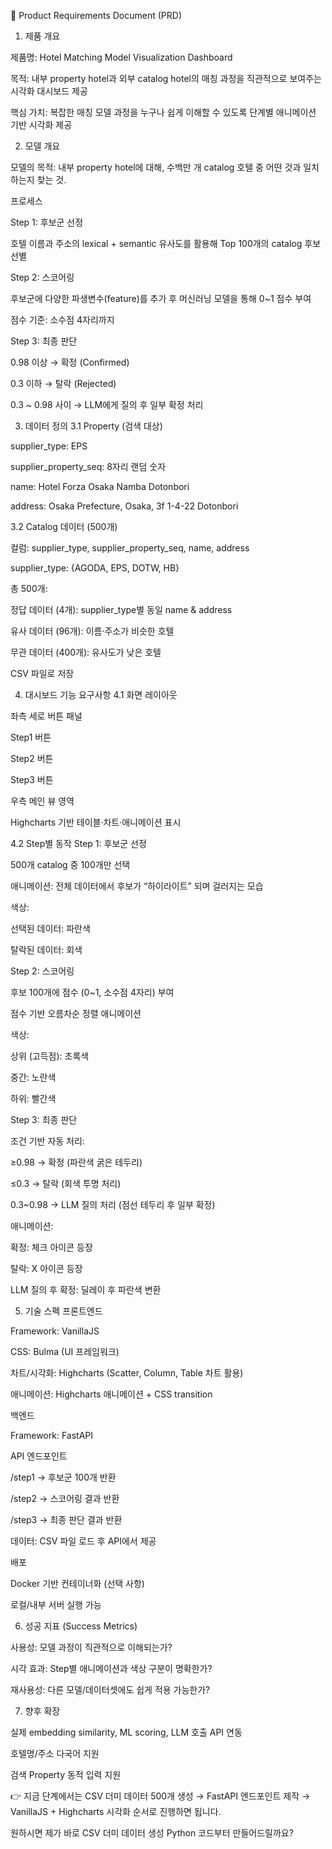 📑 Product Requirements Document (PRD)
1. 제품 개요

제품명: Hotel Matching Model Visualization Dashboard

목적: 내부 property hotel과 외부 catalog hotel의 매칭 과정을 직관적으로 보여주는 시각화 대시보드 제공

핵심 가치: 복잡한 매칭 모델 과정을 누구나 쉽게 이해할 수 있도록 단계별 애니메이션 기반 시각화 제공

2. 모델 개요

모델의 목적:
내부 property hotel에 대해, 수백만 개 catalog 호텔 중 어떤 것과 일치하는지 찾는 것.

프로세스

Step 1: 후보군 선정

호텔 이름과 주소의 lexical + semantic 유사도를 활용해 Top 100개의 catalog 후보 선별

Step 2: 스코어링

후보군에 다양한 파생변수(feature)를 추가 후 머신러닝 모델을 통해 0~1 점수 부여

점수 기준: 소수점 4자리까지

Step 3: 최종 판단

0.98 이상 → 확정 (Confirmed)

0.3 이하 → 탈락 (Rejected)

0.3 ~ 0.98 사이 → LLM에게 질의 후 일부 확정 처리

3. 데이터 정의
3.1 Property (검색 대상)

supplier_type: EPS

supplier_property_seq: 8자리 랜덤 숫자

name: Hotel Forza Osaka Namba Dotonbori

address: Osaka Prefecture, Osaka, 3f 1-4-22 Dotonbori

3.2 Catalog 데이터 (500개)

컬럼: supplier_type, supplier_property_seq, name, address

supplier_type: {AGODA, EPS, DOTW, HB}

총 500개:

정답 데이터 (4개): supplier_type별 동일 name & address

유사 데이터 (96개): 이름·주소가 비슷한 호텔

무관 데이터 (400개): 유사도가 낮은 호텔

CSV 파일로 저장

4. 대시보드 기능 요구사항
4.1 화면 레이아웃

좌측 세로 버튼 패널

Step1 버튼

Step2 버튼

Step3 버튼

우측 메인 뷰 영역

Highcharts 기반 테이블·차트·애니메이션 표시

4.2 Step별 동작
Step 1: 후보군 선정

500개 catalog 중 100개만 선택

애니메이션: 전체 데이터에서 후보가 “하이라이트” 되며 걸러지는 모습

색상:

선택된 데이터: 파란색

탈락된 데이터: 회색

Step 2: 스코어링

후보 100개에 점수 (0~1, 소수점 4자리) 부여

점수 기반 오름차순 정렬 애니메이션

색상:

상위 (고득점): 초록색

중간: 노란색

하위: 빨간색

Step 3: 최종 판단

조건 기반 자동 처리:

≥0.98 → 확정 (파란색 굵은 테두리)

≤0.3 → 탈락 (회색 투명 처리)

0.3~0.98 → LLM 질의 처리 (점선 테두리 후 일부 확정)

애니메이션:

확정: 체크 아이콘 등장

탈락: X 아이콘 등장

LLM 질의 후 확정: 딜레이 후 파란색 변환

5. 기술 스펙
프론트엔드

Framework: VanillaJS

CSS: Bulma (UI 프레임워크)

차트/시각화: Highcharts (Scatter, Column, Table 차트 활용)

애니메이션: Highcharts 애니메이션 + CSS transition

백엔드

Framework: FastAPI

API 엔드포인트

/step1 → 후보군 100개 반환

/step2 → 스코어링 결과 반환

/step3 → 최종 판단 결과 반환

데이터: CSV 파일 로드 후 API에서 제공

배포

Docker 기반 컨테이너화 (선택 사항)

로컬/내부 서버 실행 가능

6. 성공 지표 (Success Metrics)

사용성: 모델 과정이 직관적으로 이해되는가?

시각 효과: Step별 애니메이션과 색상 구분이 명확한가?

재사용성: 다른 모델/데이터셋에도 쉽게 적용 가능한가?

7. 향후 확장

실제 embedding similarity, ML scoring, LLM 호출 API 연동

호텔명/주소 다국어 지원

검색 Property 동적 입력 지원

👉 지금 단계에서는 CSV 더미 데이터 500개 생성 → FastAPI 엔드포인트 제작 → VanillaJS + Highcharts 시각화 순서로 진행하면 됩니다.

원하시면 제가 바로 CSV 더미 데이터 생성 Python 코드부터 만들어드릴까요?
